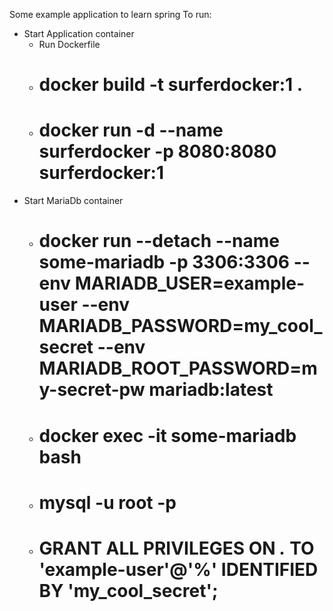Some example application to learn spring
To run:
- Start Application container
    - Run Dockerfile
    - # docker build -t surferdocker:1 .
    - # docker run -d --name surferdocker -p 8080:8080 surferdocker:1
- Start MariaDb container
    - # docker run --detach --name some-mariadb -p 3306:3306 --env MARIADB_USER=example-user --env MARIADB_PASSWORD=my_cool_secret --env            MARIADB_ROOT_PASSWORD=my-secret-pw  mariadb:latest
    - # docker exec -it some-mariadb bash
    - # mysql -u root -p
    - # GRANT ALL PRIVILEGES ON *.* TO 'example-user'@'%' IDENTIFIED BY 'my_cool_secret';
